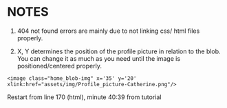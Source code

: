 
# NOTES

1. 404 not found errors are mainly due to not linking css/
   html files properly.
 
 
2. X, Y determines the position of the profile picture in 
    relation to the blob. You can change it as much as you need until the image is positioned/centered properly. 
 
 ```
 <image class="home_blob-img" x='35' y='20' xlink:href="assets/img/Profile_picture-Catherine.png"/>
 ```


 Restart from line 170 (html), minute 40:39 from tutorial